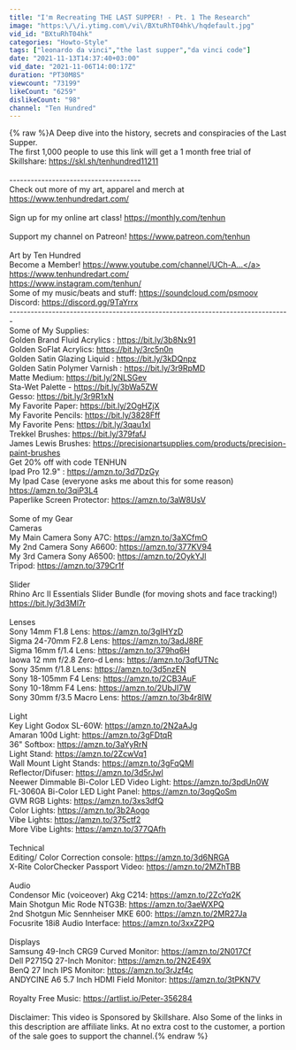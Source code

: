 ```yaml
---
title: "I'm Recreating THE LAST SUPPER! - Pt. 1 The Research"
image: "https:\/\/i.ytimg.com\/vi\/BXtuRhT04hk\/hqdefault.jpg"
vid_id: "BXtuRhT04hk"
categories: "Howto-Style"
tags: ["leonardo da vinci","the last supper","da vinci code"]
date: "2021-11-13T14:37:40+03:00"
vid_date: "2021-11-06T14:00:17Z"
duration: "PT30M8S"
viewcount: "73199"
likeCount: "6259"
dislikeCount: "98"
channel: "Ten Hundred"
---
```

{% raw %}A Deep dive into the history, secrets and conspiracies of the Last Supper.<br />The first 1,000 people to use this link will get a 1 month free trial of Skillshare: <a rel="nofollow" target="blank" href="https://skl.sh/tenhundred11211">https://skl.sh/tenhundred11211</a><br /><br />-------------------------------------<br />Check out more of my art, apparel and merch at <a rel="nofollow" target="blank" href="https://www.tenhundredart.com/">https://www.tenhundredart.com/</a><br /><br />Sign up for my online art class! <a rel="nofollow" target="blank" href="https://monthly.com/tenhun">https://monthly.com/tenhun</a><br /><br />Support my channel on Patreon!  <a rel="nofollow" target="blank" href="https://www.patreon.com/tenhun">https://www.patreon.com/tenhun</a><br /><br />Art by Ten Hundred<br />Become a Member! <a rel="nofollow" target="blank" href="https://www.youtube.com/channel/UCh-A...">https://www.youtube.com/channel/UCh-A...</a><br /><a rel="nofollow" target="blank" href="https://www.tenhundredart.com/">https://www.tenhundredart.com/</a><br /><a rel="nofollow" target="blank" href="https://www.instagram.com/tenhun/">https://www.instagram.com/tenhun/</a><br />Some of my music/beats and stuff: <a rel="nofollow" target="blank" href="https://soundcloud.com/psmoov">https://soundcloud.com/psmoov</a><br />Discord: <a rel="nofollow" target="blank" href="https://discord.gg/9TaYrrx">https://discord.gg/9TaYrrx</a><br />-------------------------------------------------------------------------------<br />Some of My Supplies:<br />Golden Brand Fluid Acrylics : <a rel="nofollow" target="blank" href="https://bit.ly/3b8Nx91">https://bit.ly/3b8Nx91</a><br />Golden SoFlat Acrylics: <a rel="nofollow" target="blank" href="https://bit.ly/3rc5n0n">https://bit.ly/3rc5n0n</a><br />Golden Satin Glazing Liquid : <a rel="nofollow" target="blank" href="https://bit.ly/3kDQnpz">https://bit.ly/3kDQnpz</a><br />Golden Satin Polymer Varnish : <a rel="nofollow" target="blank" href="https://bit.ly/3r9RpMD">https://bit.ly/3r9RpMD</a><br />Matte Medium: <a rel="nofollow" target="blank" href="https://bit.ly/2NLSGev">https://bit.ly/2NLSGev</a><br />Sta-Wet Palette - <a rel="nofollow" target="blank" href="https://bit.ly/3bWa5ZW">https://bit.ly/3bWa5ZW</a><br />Gesso: <a rel="nofollow" target="blank" href="https://bit.ly/3r9R1xN">https://bit.ly/3r9R1xN</a><br />My Favorite Paper: <a rel="nofollow" target="blank" href="https://bit.ly/2OgHZjX">https://bit.ly/2OgHZjX</a><br />My Favorite Pencils: <a rel="nofollow" target="blank" href="https://bit.ly/3828Fff">https://bit.ly/3828Fff</a><br />My Favorite Pens: <a rel="nofollow" target="blank" href="https://bit.ly/3qau1xl">https://bit.ly/3qau1xl</a><br />Trekkel Brushes: <a rel="nofollow" target="blank" href="https://bit.ly/379fafJ">https://bit.ly/379fafJ</a><br />James Lewis Brushes: <a rel="nofollow" target="blank" href="https://precisionartsupplies.com/products/precision-paint-brushes">https://precisionartsupplies.com/products/precision-paint-brushes</a><br />Get 20% off with code TENHUN<br />Ipad Pro 12.9&quot; : <a rel="nofollow" target="blank" href="https://amzn.to/3d7DzGy">https://amzn.to/3d7DzGy</a><br />My Ipad Case (everyone asks me about this for some reason) <a rel="nofollow" target="blank" href="https://amzn.to/3qiP3L4">https://amzn.to/3qiP3L4</a><br />Paperlike Screen Protector: <a rel="nofollow" target="blank" href="https://amzn.to/3aW8UsV">https://amzn.to/3aW8UsV</a><br /><br />Some of my Gear<br />Cameras<br />My Main Camera Sony A7C: <a rel="nofollow" target="blank" href="https://amzn.to/3aXCfmO">https://amzn.to/3aXCfmO</a><br />My 2nd Camera Sony A6600: <a rel="nofollow" target="blank" href="https://amzn.to/377KV94">https://amzn.to/377KV94</a><br />My 3rd Camera Sony A6500: <a rel="nofollow" target="blank" href="https://amzn.to/2OykYJl">https://amzn.to/2OykYJl</a><br />Tripod: <a rel="nofollow" target="blank" href="https://amzn.to/379Cr1f">https://amzn.to/379Cr1f</a><br /><br />Slider<br />Rhino Arc II Essentials Slider Bundle (for moving shots and face tracking!) <a rel="nofollow" target="blank" href="https://bit.ly/3d3Ml7r">https://bit.ly/3d3Ml7r</a><br /><br />Lenses<br />Sony 14mm F1.8 Lens: <a rel="nofollow" target="blank" href="https://amzn.to/3gIHYzD">https://amzn.to/3gIHYzD</a><br />Sigma 24-70mm F2.8 Lens: <a rel="nofollow" target="blank" href="https://amzn.to/3adJ8RF">https://amzn.to/3adJ8RF</a><br />Sigma 16mm f/1.4 Lens: <a rel="nofollow" target="blank" href="https://amzn.to/379hq6H">https://amzn.to/379hq6H</a><br />laowa 12 mm f/2.8 Zero-d Lens: <a rel="nofollow" target="blank" href="https://amzn.to/3qfUTNc">https://amzn.to/3qfUTNc</a><br />Sony 35mm f/1.8 Lens: <a rel="nofollow" target="blank" href="https://amzn.to/3d5nzEN">https://amzn.to/3d5nzEN</a><br />Sony 18-105mm F4 Lens: <a rel="nofollow" target="blank" href="https://amzn.to/2CB3AuF">https://amzn.to/2CB3AuF</a><br />Sony  10-18mm F4 Lens: <a rel="nofollow" target="blank" href="https://amzn.to/2UbJI7W">https://amzn.to/2UbJI7W</a><br />Sony 30mm f/3.5 Macro Lens: <a rel="nofollow" target="blank" href="https://amzn.to/3b4r8IW">https://amzn.to/3b4r8IW</a><br /><br />Light<br />Key Light Godox SL-60W: <a rel="nofollow" target="blank" href="https://amzn.to/2N2aAJg">https://amzn.to/2N2aAJg</a><br />Amaran 100d Light: <a rel="nofollow" target="blank" href="https://amzn.to/3gFDtqR">https://amzn.to/3gFDtqR</a><br />36&quot; Softbox: <a rel="nofollow" target="blank" href="https://amzn.to/3aYyRrN">https://amzn.to/3aYyRrN</a><br />Light Stand: <a rel="nofollow" target="blank" href="https://amzn.to/2ZcwVq1">https://amzn.to/2ZcwVq1</a><br />Wall Mount Light Stands: <a rel="nofollow" target="blank" href="https://amzn.to/3gFqQMl">https://amzn.to/3gFqQMl</a><br />Reflector/Difuser: <a rel="nofollow" target="blank" href="https://amzn.to/3d5rJwl">https://amzn.to/3d5rJwl</a><br />Neewer Dimmable Bi-Color LED Video Light: <a rel="nofollow" target="blank" href="https://amzn.to/3pdUn0W">https://amzn.to/3pdUn0W</a><br />FL-3060A Bi-Color LED Light Panel: <a rel="nofollow" target="blank" href="https://amzn.to/3qgQoSm">https://amzn.to/3qgQoSm</a><br />GVM RGB Lights: <a rel="nofollow" target="blank" href="https://amzn.to/3xs3dfQ">https://amzn.to/3xs3dfQ</a><br />Color Lights: <a rel="nofollow" target="blank" href="https://amzn.to/3b2Aogo">https://amzn.to/3b2Aogo</a><br />Vibe Lights: <a rel="nofollow" target="blank" href="https://amzn.to/375ctf2">https://amzn.to/375ctf2</a><br />More Vibe Lights: <a rel="nofollow" target="blank" href="https://amzn.to/377QAfh">https://amzn.to/377QAfh</a><br /><br />Technical<br />Editing/ Color Correction console: <a rel="nofollow" target="blank" href="https://amzn.to/3d6NRGA">https://amzn.to/3d6NRGA</a><br />X-Rite ColorChecker Passport Video: <a rel="nofollow" target="blank" href="https://amzn.to/2MZhTBB">https://amzn.to/2MZhTBB</a><br /><br />Audio<br />Condensor Mic (voiceover) Akg C214: <a rel="nofollow" target="blank" href="https://amzn.to/2ZcYq2K">https://amzn.to/2ZcYq2K</a><br />Main Shotgun Mic Rode NTG3B: <a rel="nofollow" target="blank" href="https://amzn.to/3aeWXPQ">https://amzn.to/3aeWXPQ</a><br />2nd Shotgun Mic Sennheiser MKE 600: <a rel="nofollow" target="blank" href="https://amzn.to/2MR27Ja">https://amzn.to/2MR27Ja</a><br />Focusrite 18i8 Audio Interface: <a rel="nofollow" target="blank" href="https://amzn.to/3xxZ2PQ">https://amzn.to/3xxZ2PQ</a><br /><br />Displays<br />Samsung 49-Inch CRG9 Curved Monitor: <a rel="nofollow" target="blank" href="https://amzn.to/2N017Cf">https://amzn.to/2N017Cf</a><br />Dell P2715Q 27-Inch Monitor: <a rel="nofollow" target="blank" href="https://amzn.to/2N2E49X">https://amzn.to/2N2E49X</a><br />BenQ 27 Inch IPS Monitor: <a rel="nofollow" target="blank" href="https://amzn.to/3rJzf4c">https://amzn.to/3rJzf4c</a><br />ANDYCINE A6 5.7 Inch HDMI Field Monitor: <a rel="nofollow" target="blank" href="https://amzn.to/3tPKN7V">https://amzn.to/3tPKN7V</a><br /><br />Royalty Free Music: <a rel="nofollow" target="blank" href="https://artlist.io/Peter-356284">https://artlist.io/Peter-356284</a><br /><br />Disclaimer: This video is Sponsored by Skillshare. Also Some of the links in this description are affiliate links. At no extra cost to the customer, a portion of the sale goes to support the channel.{% endraw %}
